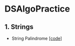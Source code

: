 # DSAlgoPractice

## 1. Strings
  - String Palindrome [[code]](https://github.com/srujank1804/DSAlgoPractice/blob/main/Strings/stringpalindrome.cpp)
